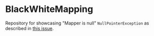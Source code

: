 # BlackWhiteMapping
Repository for showcasing "Mapper is null" `NullPointerException` as described in [this issue](https://github.com/mapstruct/mapstruct/issues/3657).
